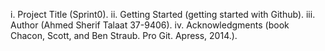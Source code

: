 i. Project Title (Sprint0).
ii. Getting Started (getting started with Github).
iii. Author (Ahmed Sherif Talaat  37-9406).
iv. Acknowledgments (book Chacon, Scott, and Ben Straub. Pro Git. Apress,
2014.).